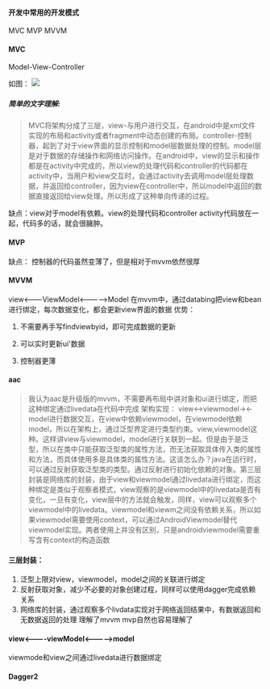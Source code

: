 #### 开发中常用的开发模式

MVC
MVP
MVVM

#### MVC
Model-View-Controller

如图：
![](http://o86ou4qz3.bkt.clouddn.com/MVC.png)

##### 简单的文字理解:
> MVC将架构分成了三层，view-与用户进行交互，在android中是xml文件实现的布局和activity或者fragment中动态创建的布局。controller-控制器，起到了对于view界面的显示控制和model层数据处理的控制。model层是对于数据的存储操作和网络访问操作。在android中，view的显示和操作都是在activity中完成的，所以view的处理代码和controller的代码都在activity中，当用户和view交互时，会通过activity去调用model层处理数据，并返回给controller，因为view在controller中，所以model中返回的数据直接返回给view处理。所以形成了这种单向传递的过程。

缺点：view对于model有依赖。view的处理代码和controller activity代码放在一起，代码多的话，就会很臃肿。

#### MVP
缺点： 控制器的代码虽然变薄了，但是相对于mvvm依然很厚

#### MVVM

view<---ViewModel<----->Model
在mvvm中，通过databing把view和bean进行绑定，每次数据变化，都会更新view界面的数据
优势：
1. 不需要再手写findviewbyid，即可完成数据的更新

2. 可以实时更新ui'数据
3. 控制器更薄

#### aac
> 我认为aac是升级版的mvvm，不需要再布局中讲对象和ui进行绑定，而把这种绑定通过livedata在代码中完成
> 架构实现：
> view<->viewmodel-><-model进行数据交互，在view中依赖viewmodel，在viewmodel依赖model，所以在架构上，通过泛型界定进行类型约束。view<T exntends viewmodel>,viewmodel<T extends Model>这种。这样讲view与viewmodel，model进行关联到一起。但是由于是泛型，所以在类中只能获取泛型类的属性方法，而无法获取具体传入类的属性和方法，而具体使用多是具体类的属性方法。这该怎么办？java在运行时，可以通过反射获取泛型类的类型。通过反射进行初始化依赖的对象。第三层封装是网络库的封装，由于view和viewmodel通过livedata进行绑定，而这种绑定是类似于观察者模式，view观察的是viewmodel中的livedata是否有变化，一旦有变化，view层中的方法就会触发，同样，view可以观察多个viewmodel中的livedata。viewmodel和viewm之间没有依赖关系，所以如果viewmodel需要使用context，可以通过AndroidViewmodel替代viewmodel实现。两者使用上并没有区别，只是androidviewmodel需要重写含有context的构造函数

#### 三层封装：
1. 泛型上限对view，viewmodel，model之间的关联进行绑定
2. 反射获取对象，减少不必要的对象创建过程，同样可以使用dagger完成依赖关系
3. 网络库的封装，通过观察多个livdata实现对于网络返回结果中，有数据返回和无数据返回的处理
理解了mvvm mvp自然也容易理解了
#### view<----viewModel<----->model

viewmode和view之间通过livedata进行数据绑定

#### Dagger2


